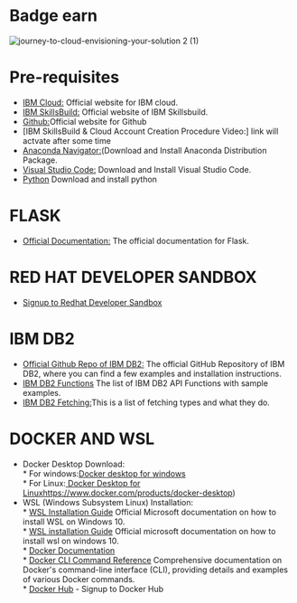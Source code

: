 
# Badge earn<br>
![journey-to-cloud-envisioning-your-solution 2 (1)](https://github.com/mayankgkv/IBMRedhat/assets/29403568/349957f6-9ec9-424a-ab90-8587a90147f5)



# Pre-requisites
* [IBM Cloud:](https://cloud.ibm.com/login) Official website for IBM cloud.<br>
* [IBM SkillsBuild:](https://www.ibm.com/academic/home) Official website of IBM Skillsbuild.<br>
* [Github:](https://github.com/)Official website for Github<br>
* [IBM SkillsBuild & Cloud Account Creation Procedure Video:] link will actvate after some time<br>
* [Anaconda Navigator:](https://www.anaconda.com/download)(Download and Install Anaconda Distribution Package.<br>
* [Visual Studio Code:](https://code.visualstudio.com/)  Download and Install Visual Studio Code.<br>
* [Python](https://www.python.org/downloads/release/python-3105/) Download and install python<br>


# FLASK
* [Official Documentation:](https://flask.palletsprojects.com/en/2.3.x/quickstart/#a-minimal-application) The official documentation for Flask.<br>

# RED HAT DEVELOPER SANDBOX
 * [Signup to Redhat Developer Sandbox](https://developers.redhat.com/developer-sandbox)<br>

# IBM DB2
* [Official Github Repo of IBM DB2:](https://github.com/ibmdb/python-ibmdb) The official GitHub Repository of IBM DB2, where you can find a few examples and installation instructions.<br>
* [IBM DB2 Functions](https://github.com/ibmdb/python-ibmdb/wiki/APIs)  The list of IBM DB2 API Functions with sample examples.<br>
* [IBM DB2 Fetching:](https://www.ibm.com/docs/en/dscp/10.1.0?topic=db-fetching-rows-columns-from-result-sets)This is a list of fetching types and what they do.<br>



# DOCKER AND WSL
 * Docker Desktop Download:<br>
       *  For windows:[Docker desktop for windows](https://www.docker.com/products/docker-desktop)<br>
       * For Linux:[ Docker Desktop for Linux](https://www.docker.com/products/docker-desktop)https://www.docker.com/products/docker-desktop)<br>
*  WSL (Windows Subsystem Linux) Installation:<br>
       * [WSL Installation Guide](https://docs.microsoft.com/en-us/windows/wsl/install-win1) Official Microsoft documentation on how to install WSL on Windows 10.<br>
       *  [WSL installation Guide](https://docs.docker.com/) Official microsoft documentation on how to install 
           wsl on windows 10.<br>
       *  [Docker Documentation ](https://docs.docker.com/)<br>
       *  [Docker CLI Command Reference](https://docs.docker.com/engine/reference/commandline/cli/) Comprehensive documentation on Docker's 
            command-line interface (CLI), providing details 
          and examples of various Docker commands.<br>
       *  [Docker Hub](https://hub.docker.com/) - Signup to Docker Hub<br>
